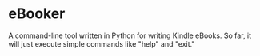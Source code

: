 # eBooker
A command-line tool written in Python for writing Kindle eBooks. So far, it will just execute simple commands like "help" and "exit."
